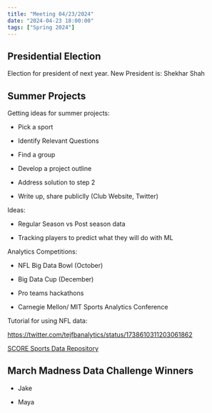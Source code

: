 ```yaml
---
title: "Meeting 04/23/2024"
date: "2024-04-23 18:00:00"
tags: ["Spring 2024"]
---
```

## Presidential Election

Election for president of next year. New President is: Shekhar Shah

## Summer Projects

Getting ideas for summer projects:

- Pick a sport

- Identify Relevant Questions

- Find a group

- Develop a project outline

- Address solution to step 2

- Write up, share publiclly (Club Website, Twitter)

Ideas:

- Regular Season vs Post season data

- Tracking players to predict what they will do with ML

Analytics Competitions:

- NFL Big Data Bowl (October)

- Big Data Cup (December)

- Pro teams hackathons

- Carnegie Mellon/ MIT Sports Analytics Conference

Tutorial for using NFL data:

https://twitter.com/tejfbanalytics/status/1738610311203061862

[SCORE Sports Data Repository](https://data.scorenetwork.org/)

## March Madness Data Challenge Winners

- Jake

- Maya
